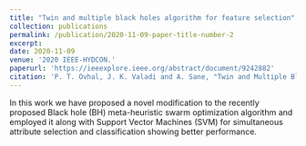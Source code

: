 ```yaml
---
title: "Twin and multiple black holes algorithm for feature selection"
collection: publications
permalink: /publication/2020-11-09-paper-title-number-2
excerpt: 
date: 2020-11-09
venue: '2020 IEEE-HYDCON.'
paperurl: 'https://ieeexplore.ieee.org/abstract/document/9242882'
citation: 'P. T. Ovhal, J. K. Valadi and A. Sane, "Twin and Multiple Black Holes Algorithm for Feature Selection," 2020 IEEE-HYDCON, Hyderabad, India, 2020, pp. 1-6, doi: 10.1109/HYDCON48903.2020.9242882.'
---
```

In this work we have proposed a novel modification to the recently proposed Black hole (BH) meta-heuristic swarm optimization algorithm and employed it along with Support Vector Machines (SVM) for simultaneous attribute selection and classification showing better performance.